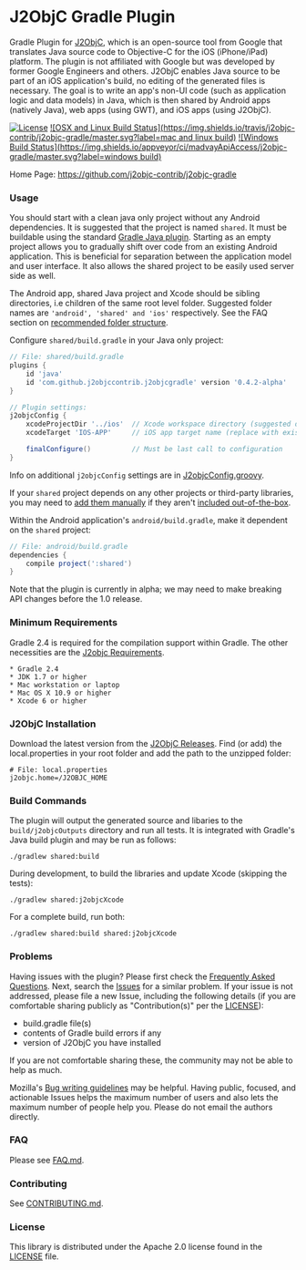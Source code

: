 # J2ObjC Gradle Plugin

Gradle Plugin for [J2ObjC](https://github.com/google/j2objc),
which is an open-source tool from Google that translates
Java source code to Objective-C for the iOS (iPhone/iPad) platform. The plugin is
not affiliated with Google but was developed by former Google Engineers and others.
J2ObjC enables Java source to be part of an iOS application's build, no editing
of the generated files is necessary. The goal is to write an app's non-UI code
(such as application logic and data models) in Java, which is then shared by
Android apps (natively Java), web apps (using GWT), and iOS apps (using J2ObjC).

[![License](https://img.shields.io/badge/license-Apache%202.0%20License-blue.svg)](https://github.com/j2objc-contrib/j2objc-gradle/blob/master/LICENSE)
[![OSX and Linux Build Status](https://img.shields.io/travis/j2objc-contrib/j2objc-gradle/master.svg?label=mac and linux build)](https://travis-ci.org/j2objc-contrib/j2objc-gradle)
[![Windows Build Status](https://img.shields.io/appveyor/ci/madvayApiAccess/j2objc-gradle/master.svg?label=windows build)](https://ci.appveyor.com/project/madvayApiAccess/j2objc-gradle/branch/master)

Home Page: https://github.com/j2objc-contrib/j2objc-gradle

### Usage

You should start with a clean java only project without any Android dependencies.
It is suggested that the project is named `shared`. It must be buildable using the standard
[Gradle Java plugin](https://docs.gradle.org/current/userguide/java_plugin.html).
Starting as an empty project allows you to gradually shift over code from an existing
Android application. This is beneficial for separation between the application model
and user interface. It also allows the shared project to be easily used server side as well.

The Android app, shared Java project and Xcode should be sibling directories, i.e children
of the same root level folder. Suggested folder names are `'android', 'shared' and 'ios'`
respectively. See the FAQ section on [recommended folder structure](FAQ.md#what-is-the-recommended-folder-structure-for-my-app).

Configure `shared/build.gradle` in your Java only project:

```gradle
// File: shared/build.gradle
plugins {
    id 'java'
    id 'com.github.j2objccontrib.j2objcgradle' version '0.4.2-alpha'
}

// Plugin settings:
j2objcConfig {
    xcodeProjectDir '../ios'  // Xcode workspace directory (suggested directory name)
    xcodeTarget 'IOS-APP'     // iOS app target name (replace with existing app name)

    finalConfigure()          // Must be last call to configuration
}
```

Info on additional `j2objcConfig` settings are in [J2objcConfig.groovy](https://github.com/j2objc-contrib/j2objc-gradle/blob/master/src/main/groovy/com/github/j2objccontrib/j2objcgradle/J2objcConfig.groovy#L30).

If your `shared` project depends on
any other projects or third-party libraries, you may need to 
[add them manually](FAQ.md#how-do-i-setup-dependencies-with-j2objc) if they aren't
[included out-of-the-box](FAQ.md#what-libraries-work-out-of-the-box).

Within the Android application's `android/build.gradle`, make it dependent on the `shared` project:

```gradle
// File: android/build.gradle
dependencies {
    compile project(':shared')
}
```

Note that the plugin is currently in alpha; we may need to make breaking API changes
before the 1.0 release.

### Minimum Requirements

Gradle 2.4 is required for the compilation support within Gradle. The other necessities
are the [J2objc Requirements](http://j2objc.org/#requirements).

    * Gradle 2.4
    * JDK 1.7 or higher
    * Mac workstation or laptop
    * Mac OS X 10.9 or higher
    * Xcode 6 or higher


### J2ObjC Installation

Download the latest version from the [J2ObjC Releases](https://github.com/google/j2objc/releases).
Find (or add) the local.properties in your root folder and add the path to the unzipped folder:

```properties
# File: local.properties
j2objc.home=/J2OBJC_HOME
```


### Build Commands

The plugin will output the generated source and libaries to the `build/j2objcOutputs`
directory and run all tests. It is integrated with Gradle's Java build plugin and may
be run as follows:

    ./gradlew shared:build

During development, to build the libraries and update Xcode (skipping the tests):

    ./gradlew shared:j2objcXcode

For a complete build, run both:

    ./gradlew shared:build shared:j2objcXcode

### Problems

Having issues with the plugin?
Please first check the [Frequently Asked Questions](FAQ.md).
Next, search the [Issues](https://github.com/j2objc-contrib/j2objc-gradle/issues) for a similar
problem.  If your issue is not addressed, please file a new Issue, including the following
details (if you are comfortable sharing publicly as "Contribution(s)" per
the [LICENSE](LICENSE)):
- build.gradle file(s)
- contents of Gradle build errors if any
- version of J2ObjC you have installed

If you are not comfortable sharing these, the community may not be able to help as much.

Mozilla's [Bug writing guidelines](https://developer.mozilla.org/en-US/docs/Mozilla/QA/Bug_writing_guidelines)
may be helpful. Having public, focused, and actionable Issues
helps the maximum number of users and also lets the maximum number of people help you.
Please do not email the authors directly.

### FAQ

Please see [FAQ.md](FAQ.md).


### Contributing

See [CONTRIBUTING.md](CONTRIBUTING.md#quick-start).


### License

This library is distributed under the Apache 2.0 license found in the [LICENSE](./LICENSE) file.
